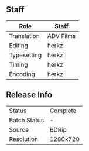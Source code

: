 ## Staff

| Role              | Staff            |
|-------------------|------------------|
| Translation       | ADV Films        |
| Editing           | herkz            |
| Typesetting       | herkz            |
| Timing            | herkz            |
| Encoding          | herkz            |

## Release Info

|              |            |
|--------------|------------|
| Status       | Complete   |
| Batch Status | -          |
| Source       | BDRip      |
| Resolution   | 1280x720   |
